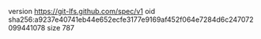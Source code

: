 version https://git-lfs.github.com/spec/v1
oid sha256:a9237e40741eb44e652ecfe3177e9169af452f064e7284d6c247072099441078
size 787
